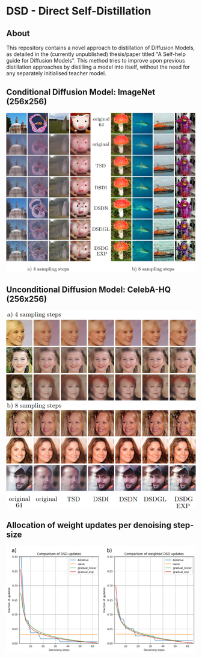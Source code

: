 # DSD - Direct Self-Distillation

## About

This repository contains a novel approach to distillation of Diffusion Models, as detailed in the (currently unpublished) thesis/paper titled "A Self-help guide for Diffusion Models". This method tries to improve upon previous distillation approaches by distilling a model into itself, without the need for any separately initialised teacher model.

## Conditional Diffusion Model: ImageNet (256x256)

![Cin256](https://github.com/Pmobilee/DSD/blob/main/readme/Cin256.png?raw=true)

## Unconditional Diffusion Model: CelebA-HQ (256x256)

![Celeb](https://github.com/Pmobilee/DSD/blob/main/readme/Celeb.png?raw=true)

## Allocation of weight updates per denoising step-size

![Updates](https://github.com/Pmobilee/DSD/blob/main/readme/Updates.png?raw=true)
